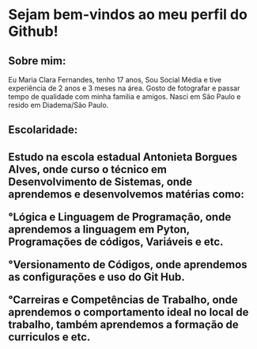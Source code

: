 <h1>Sejam bem-vindos ao meu perfil do Github!</h1> 

<h2>Sobre mim:</h2>

 Eu Maria Clara Fernandes, tenho 17 anos, Sou Social Média e tive experiência de 2 anos e 3 meses na área. Gosto de fotografar e passar tempo de qualidade com minha familia e amigos. Nasci em São Paulo e resido em Diadema/São Paulo.

<h2>Escolaridade:<h2>
Estudo na escola estadual Antonieta Borgues Alves, onde curso o técnico em Desenvolvimento de Sistemas, onde aprendemos e desenvolvemos matérias como:

°Lógica e Linguagem de Programação, onde aprendemos a linguagem em Pyton, Programações de códigos, Variáveis e etc.

°Versionamento de Códigos, onde aprendemos as configurações e uso do Git Hub.

°Carreiras e Competências de Trabalho, onde aprendemos o comportamento ideal no local de trabalho, também aprendemos a formação de curriculos e etc.





